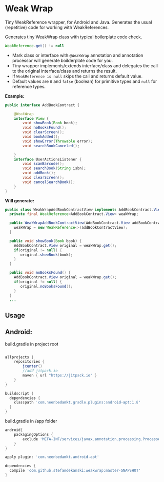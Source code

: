Weak Wrap
=========

Tiny WeakReference wrapper, for Android and Java. Generates the usual (repetitive) code for working with WeakReferences.

Generates tiny WeakWrap<ClassName> class with typical boilerplate code check.
```java 
WeakReference.get() != null 
``` 

* Mark class or interface with ```@WeakWrap``` annotation and annotation processor will generate boilderplate code for you.
* Tiny wrapper implements/extends interface/class and delegates the call to the original interface/class and returns the result.
* If ```WeakReference is null``` skips the call and returns default value. 
* Default values are ```0``` and ```false``` (boolean) for primitive types and ```null``` for reference types. 

__Example:__

```java
public interface AddBookContract {

    @WeakWrap
    interface View {
        void showBook(Book book);
        void noBooksFound();
        void clearScreen();
        void bookAdded();
        void showError(Throwable error);
        void searchBookCanceled();

    }
    interface UserActionsListener {
        void scanBarcode();
        void searchBook(String isbn);
        void addBook();
        void clearScreen();
        void cancelSearchBook();
    }
}
```

__Will generate:__

```java
public class WeakWrapAddBookContractView implements AddBookContract.View{
  private final WeakReference<AddBookContract.View> weakWrap;

  public WeakWrapAddBookContractView(AddBookContract.View addBookContractView) {
    weakWrap = new WeakReference<>(addBookContractView);
  }

  public void showBook(Book book) {
    AddBookContract.View original = weakWrap.get();
    if(original != null) {
       original.showBook(book);
    }
  }

  public void noBooksFound() {
    AddBookContract.View original = weakWrap.get();
    if(original != null) {
       original.noBooksFound();
    }
  }
  ...
```

Usage
--------

Android:
-------

build.gradle in project root

```groovy

allprojects {
    repositories {
        jcenter()
        //add jitpack.io
        maven { url "https://jitpack.io" }
    }
}

buildscript {
  dependencies {
    classpath 'com.neenbedankt.gradle.plugins:android-apt:1.8'
  }
}
```

build.gradle in /app folder

```groovy
android{
    packagingOptions {
        exclude 'META-INF/services/javax.annotation.processing.Processor'
    }
}

apply plugin: 'com.neenbedankt.android-apt'

dependencies {
  compile 'com.github.stefandekanski:weakwrap:master-SNAPSHOT'
}
```




